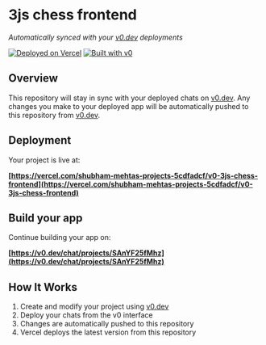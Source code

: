 # 3js chess frontend

*Automatically synced with your [v0.dev](https://v0.dev) deployments*

[![Deployed on Vercel](https://img.shields.io/badge/Deployed%20on-Vercel-black?style=for-the-badge&logo=vercel)](https://vercel.com/shubham-mehtas-projects-5cdfadcf/v0-3js-chess-frontend)
[![Built with v0](https://img.shields.io/badge/Built%20with-v0.dev-black?style=for-the-badge)](https://v0.dev/chat/projects/SAnYF25fMhz)

## Overview

This repository will stay in sync with your deployed chats on [v0.dev](https://v0.dev).
Any changes you make to your deployed app will be automatically pushed to this repository from [v0.dev](https://v0.dev).

## Deployment

Your project is live at:

**[https://vercel.com/shubham-mehtas-projects-5cdfadcf/v0-3js-chess-frontend](https://vercel.com/shubham-mehtas-projects-5cdfadcf/v0-3js-chess-frontend)**

## Build your app

Continue building your app on:

**[https://v0.dev/chat/projects/SAnYF25fMhz](https://v0.dev/chat/projects/SAnYF25fMhz)**

## How It Works

1. Create and modify your project using [v0.dev](https://v0.dev)
2. Deploy your chats from the v0 interface
3. Changes are automatically pushed to this repository
4. Vercel deploys the latest version from this repository